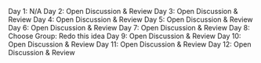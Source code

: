 Day 1: N/A
Day 2: Open Discussion & Review
Day 3: Open Discussion & Review
Day 4: Open Discussion & Review
Day 5: Open Discussion & Review
Day 6: Open Discussion & Review
Day 7: Open Discussion & Review
Day 8: Choose Group: Redo this idea
Day 9: Open Discussion & Review
Day 10: Open Discussion & Review
Day 11: Open Discussion & Review
Day 12: Open Discussion & Review

